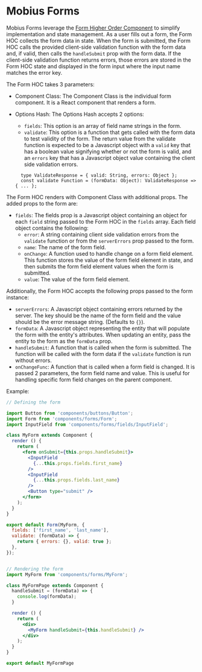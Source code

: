 # Mobius Forms

Mobius Forms leverage the [Form Higher Order Component](./Form.jsx) to simplify implementation and state management. As a user fills out a form, the Form HOC collects the form data in state. When the form is submitted, the Form HOC calls the provided client-side validation function with the form data and, if valid, then calls the `handleSubmit` prop with the form data. If the client-side validation function returns errors, those errors are stored in the Form HOC state and displayed in the form input where the input name matches the error key.

The Form HOC takes 3 parameters:

* Component Class: The Component Class is the individual form component. It is a
  React component that renders a form.
* Options Hash: The Options Hash accepts 2 options:
  * `fields`: This option is an array of field name strings in the form.
  * `validate`: This option is a function that gets called with the form data to
    test validity of the form. The return value from the validate function is expected to be a Javascript
object with a `valid` key that has a boolean value signifying whether or not the
form is valid, and an `errors` key that has a Javascript object value containing
the client side validation errors.

  ```
    type ValidateResponse = { valid: String, errors: Object };
    const validate Function = (formData: Object): ValidateResponse => { ... };
  ```

The Form HOC renders with Component Class with additional props. The added
props to the form are:

* `fields`: The fields prop is a Javascript object containing an object for each
  `field` string passed to the Form HOC in the `fields` array. Each field object
contains the following:
  * `error`: A string containing client side validation errors from the
    `validate` function or from the `serverErrors` prop passed to the form.
  * `name`: The name of the form field.
  * `onChange`: A function used to handle change on a form field element. This
    function stores the value of the form field element in state, and then
submits the form field element values when the form is submitted.
  * `value`: The value of the form field element.

Additionally, the Form HOC accepts the following props passed to the form
instance:

* `serverErrors`: A Javascript object containing errors returned by the server.
  The key should be the name of the form field and the value should be the error
message string. (Defaults to `{}`).
* `formData`: A Javascript object representing the entity that will
  populate the form with the entity's attributes. When updating an entity, pass
the entity to the form as the `formData` prop.
* `handleSubmit`: A function that is called when the form is submitted. The
  function will be called with the form data if the `validate` function is run
without errors.
* `onChangeFunc`: A function that is called when a form field is changed. It is
  passed 2 parameters, the form field name and value. This is useful for
handling specific form field changes on the parent component.

Example:

```jsx
// Defining the form

import Button from 'components/buttons/Button';
import Form from 'components/forms/Form';
import InputField from 'components/forms/fields/InputField';

class MyForm extends Component {
  render () {
    return (
      <form onSubmit={this.props.handleSubmit}>
        <InputField
          {...this.props.fields.first_name}
        />
        <InputField
          {...this.props.fields.last_name}
        />
        <Button type="submit" />
      </form>
    );
  }
}

export default Form(MyForm, {
  fields: ['first_name', 'last_name'],
  validate: (formData) => {
    return { errors: {}, valid: true };
  },
});


// Rendering the form
import MyForm from 'components/forms/MyForm';

class MyFormPage extends Component {
  handleSubmit = (formData) => {
    console.log(formData);
  }

  render () {
    return (
      <div>
        <MyForm handleSubmit={this.handleSubmit} />
      </div>
    );
  }
}

export default MyFormPage
```
